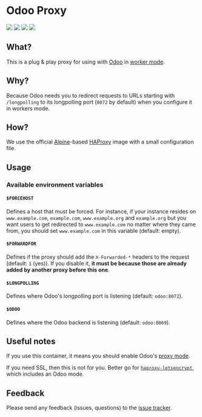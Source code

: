 # Odoo Proxy

[![](https://images.microbadger.com/badges/version/tecnativa/odoo-proxy:latest.svg)](https://microbadger.com/images/tecnativa/odoo-proxy:latest "Get your own version badge on microbadger.com")
[![](https://images.microbadger.com/badges/image/tecnativa/odoo-proxy:latest.svg)](https://microbadger.com/images/tecnativa/odoo-proxy:latest "Get your own image badge on microbadger.com")
[![](https://images.microbadger.com/badges/commit/tecnativa/odoo-proxy:latest.svg)](https://microbadger.com/images/tecnativa/odoo-proxy:latest "Get your own commit badge on microbadger.com")
[![](https://images.microbadger.com/badges/license/tecnativa/odoo-proxy.svg)](https://microbadger.com/images/tecnativa/odoo-proxy "Get your own license badge on microbadger.com")

## What?

This is a plug & play proxy for using with [Odoo][] in [worker mode][].

## Why?

Because Odoo needs you to redirect requests to URLs starting with
`/longpolling` to its longpolling port (`8072` by default) when you configure
it in workers mode.

## How?

We use the official [Alpine][]-based [HAProxy][] image with a small
configuration file.

## Usage

### Available environment variables

#### `$FORCEHOST`

Defines a host that must be forced. For instance, if your instance resides on
`www.example.com`, `example.com`, `www.example.org` and `example.org` but you
want users to get redirected to `www.example.com` no matter where they came
from, you should set `www.example.com` in this variable (default: empty).

#### `$FORWARDFOR`

Defines if the proxy should add the `X-Forwarded-*` headers to the request
(default: `1` (yes)). If you disable it, **it must be because those are already
added by another proxy before this one**.

#### `$LONGPOLLING`

Defines where Odoo's longpolling port is listening (default: `odoo:8072`).

#### `$ODOO`

Defines where the Odoo backend is listening (default: `odoo:8069`).

## Useful notes

If you use this container, it means you should enable Odoo's [proxy mode][].

If you need SSL, then this is not for you. Better go for
[`haproxy-letsencrypt`][], which includes an Odoo mode.

## Feedback

Please send any feedback (issues, questions) to the [issue tracker][].

[Alpine]: https://alpinelinux.org/
[HAProxy]: http://www.haproxy.org/
[`haproxy-letsencrypt`]: https://hub.docker.com/r/tecnativa/haproxy-letsencrypt/
[issue tracker]: https://github.com/Tecnativa/docker-tcp-proxy/issues
[Odoo]: https://www.odoo.com/
[proxy mode]: https://www.odoo.com/documentation/10.0/reference/cmdline.html#cmdoption-odoo.py--proxy-mode
[worker mode]: https://www.odoo.com/documentation/10.0/setup/deploy.html#worker-number-calculation
